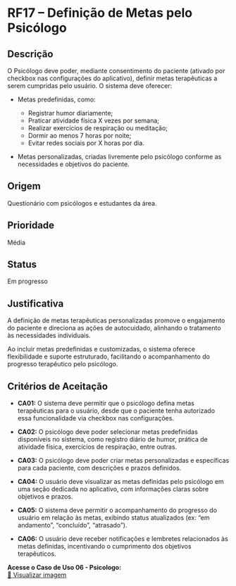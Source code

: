 # RF17 – Definição de Metas pelo Psicólogo

## Descrição  
O Psicólogo deve poder, mediante consentimento do paciente (ativado por checkbox nas configurações do aplicativo), definir metas terapêuticas a serem cumpridas pelo usuário. O sistema deve oferecer:

- Metas predefinidas, como:  
  - Registrar humor diariamente;  
  - Praticar atividade física X vezes por semana;  
  - Realizar exercícios de respiração ou meditação;  
  - Dormir ao menos 7 horas por noite;  
  - Evitar redes sociais por X horas por dia.

- Metas personalizadas, criadas livremente pelo psicólogo conforme as necessidades e objetivos do paciente.

## Origem  
Questionário com psicólogos e estudantes da área.

## Prioridade  
Média

## Status  
Em progresso

## Justificativa  
A definição de metas terapêuticas personalizadas promove o engajamento do paciente e direciona as ações de autocuidado, alinhando o tratamento às necessidades individuais.

Ao incluir metas predefinidas e customizadas, o sistema oferece flexibilidade e suporte estruturado, facilitando o acompanhamento do progresso terapêutico pelo psicólogo.

## Critérios de Aceitação

- **CA01:** O sistema deve permitir que o psicólogo defina metas terapêuticas para o usuário, desde que o paciente tenha autorizado essa funcionalidade via checkbox nas configurações.

- **CA02:** O psicólogo deve poder selecionar metas predefinidas disponíveis no sistema, como registro diário de humor, prática de atividade física, exercícios de respiração, entre outras.

- **CA03:** O psicólogo deve poder criar metas personalizadas e específicas para cada paciente, com descrições e prazos definidos.

- **CA04:** O usuário deve visualizar as metas definidas pelo psicólogo em uma seção dedicada no aplicativo, com informações claras sobre objetivos e prazos.

- **CA05:** O sistema deve permitir o acompanhamento do progresso do usuário em relação às metas, exibindo status atualizados (ex: “em andamento”, “concluído”, “atrasado”).

- **CA06:** O usuário deve receber notificações e lembretes relacionados às metas definidas, incentivando o cumprimento dos objetivos terapêuticos.

**Acesse o Caso de Uso 06 - Psicologo:**  
[📄 Visualizar imagem](https://drive.google.com/file/d/1Kz6VvMyTQ8bi7Ey4sgceM69Mb1fMnPUS/view?usp=sharing)